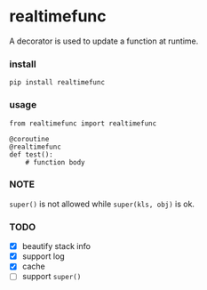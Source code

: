 # realtimefunc
A decorator is used to update a function at runtime.

### install
```
pip install realtimefunc
```

### usage
```
from realtimefunc import realtimefunc

@coroutine
@realtimefunc
def test():
    # function body
```

### NOTE
`super()` is not allowed while `super(kls, obj)` is ok.

### TODO
- [x] beautify stack info
- [x] support log
- [x] cache
- [ ] support `super()`

